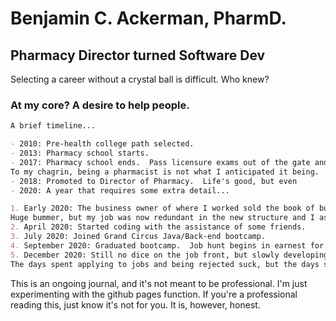 # Benjamin C. Ackerman, PharmD. 
## Pharmacy Director turned Software Dev

Selecting a career without a crystal ball is difficult.  Who knew? 


### At my core? A desire to help people.

```markdown
A brief timeline...

- 2010: Pre-health college path selected.
- 2013: Pharmacy school starts.
- 2017: Pharmacy school ends.  Pass licensure exams out of the gate and have a staff pharmacist job within 3 months.  
To my chagrin, being a pharmacist is not what I anticipated it being. 
- 2018: Promoted to Director of Pharmacy.  Life's good, but even 
- 2020: A year that requires some extra detail...

1. Early 2020: The business owner of where I worked sold the book of business to a regional competitor.  
Huge bummer, but my job was now redundant in the new structure and I assisted in negotiating my own layoff.  1/10 Do not recommend.  
2. April 2020: Started coding with the assistance of some friends.  
3. July 2020: Joined Grand Circus Java/Back-end bootcamp.  
4. September 2020: Graduated bootcamp.  Job hunt begins in earnest for an entry-level job in a new field.
5. December 2020: Still no dice on the job front, but slowly developing my network in tech.  
The days spent applying to jobs and being rejected suck, but the days spent coding are actually fun.


```

This is an ongoing journal, and it's not meant to be professional.   I'm just experimenting with the github pages function.  If you're a professional reading this, just know it's not for you.  It is, however, honest.  
